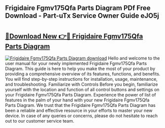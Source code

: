 ## Frigidaire Fgmv175Qfa Parts Diagram PDf Free Download - Part-uTx Service Owner Guide eJO5j

# <h2><a href="http://dfidl59.blite.top/?on=Frigidaire+Fgmv175Qfa+Parts+Diagram">🔗Download New 👉🔴 Frigidaire Fgmv175Qfa Parts Diagram</a></h2>

[![Frigidaire Fgmv175Qfa Parts Diagram download](https://i.imgur.com/lujVjoI.png)](http://dfidl59.blite.top/?on=Frigidaire+Fgmv175Qfa+Parts+Diagram)
Hello and welcome to the user manual for your newly implemented Frigidaire Fgmv175Qfa Parts Diagram. This guide is here to help you make the most of your product by providing a comprehensive overview of its features, functions, and benefits. You will find step-by-step instructions for installation, usage, maintenance, and troubleshooting. Familiarize with Controls Before you begin, familiarize yourself with the location and function of all control buttons and settings on your Frigidaire Fgmv175Qfa Parts Diagram. Experience the power of list of features in the palm of your hand with your new Frigidaire Fgmv175Qfa Parts Diagram. We trust that the Frigidaire Fgmv175Qfa Parts Diagram has been a reliable and effective resource in your efforts to master your new device. In case of any queries or concerns, please do not hesitate to reach out to our customer service team.
